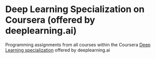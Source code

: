 # Deep Learning Specialization on Coursera (offered by deeplearning.ai)
 Programming assignments from all courses within the Coursera <a href="https://www.coursera.org/specializations/deep-learning" target="_blank">Deep Learning specialization</a> offered by deeplearning.ai
 
 

